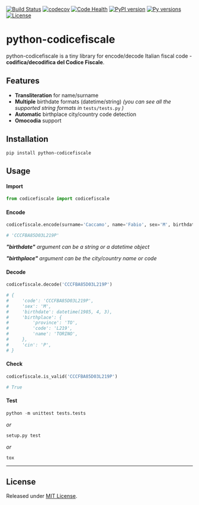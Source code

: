 [![Build Status](https://travis-ci.org/fabiocaccamo/python-codicefiscale.svg?branch=master)](https://travis-ci.org/fabiocaccamo/python-codicefiscale)
[![codecov](https://codecov.io/gh/fabiocaccamo/python-codicefiscale/branch/master/graph/badge.svg)](https://codecov.io/gh/fabiocaccamo/python-codicefiscale)
[![Code Health](https://landscape.io/github/fabiocaccamo/python-codicefiscale/master/landscape.svg?style=flat)](https://landscape.io/github/fabiocaccamo/python-codicefiscale/master)
[![PyPI version](https://badge.fury.io/py/python-codicefiscale.svg)](https://badge.fury.io/py/python-codicefiscale)
[![Py versions](https://img.shields.io/pypi/pyversions/python-codicefiscale.svg)](https://img.shields.io/pypi/pyversions/python-codicefiscale.svg)
[![License](https://img.shields.io/pypi/l/python-codicefiscale.svg)](https://img.shields.io/pypi/l/python-codicefiscale.svg)

# python-codicefiscale
python-codicefiscale is a tiny library for encode/decode Italian fiscal code - **codifica/decodifica del Codice Fiscale**.

## Features
- **Transliteration** for name/surname
- **Multiple** birthdate formats (datetime/string) *(you can see all the supported string formats in* `tests/tests.py` *)*
- **Automatic** birthplace city/country code detection
- **Omocodia** support

## Installation
`pip install python-codicefiscale`

## Usage
#### Import
```python
from codicefiscale import codicefiscale
```
#### Encode
```python
codicefiscale.encode(surname='Caccamo', name='Fabio', sex='M', birthdate='03/04/1985', birthplace='Torino')

# 'CCCFBA85D03L219P'
```
***"birthdate"*** *argument can be a string or a datetime object*

***"birthplace"*** *argument can be the city/country name or code*

#### Decode
```python
codicefiscale.decode('CCCFBA85D03L219P')

# { 
#     'code': 'CCCFBA85D03L219P', 
#     'sex': 'M', 
#     'birthdate': datetime(1985, 4, 3), 
#     'birthplace': {
#         'province': 'TO', 
#         'code': 'L219', 
#         'name': 'TORINO', 
#     }, 
#     'cin': 'P',
# }
```

#### Check
```python
codicefiscale.is_valid('CCCFBA85D03L219P')

# True
```

#### Test
```python
python -m unittest tests.tests
```
*or*
```python
setup.py test
```
*or*
```python
tox
```
---

## License
Released under [MIT License](LICENSE).
